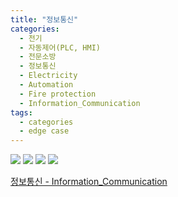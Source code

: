 ```yaml
---
title: "정보통신"
categories:
  - 전기
  - 자동제어(PLC, HMI)
  - 전문소방
  - 정보통신
  - Electricity
  - Automation
  - Fire protection
  - Information_Communication
tags:
  - categories
  - edge case
---
```


<img src="https://seastory.github.io/YYtech/assets/images/D_00.jpg">

<img src="https://seastory.github.io/YYtech/assets/images/D_01.jpg">

<img src="https://seastory.github.io/YYtech/assets/images/D_02.jpg">

<img src="https://seastory.github.io/YYtech/assets/images/D_03.jpg">

<a href="https://blog.naver.com/PostList.nhn?blogId=seastory9&from=postList&categoryNo=192"> 정보통신 - Information_Communication
